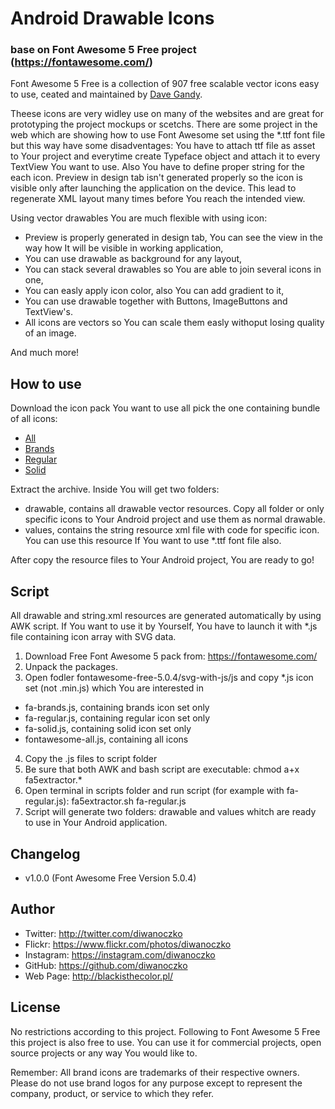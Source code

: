 # Android Drawable Icons
### base on Font Awesome 5 Free project (https://fontawesome.com/)

Font Awesome 5 Free is a collection of 907 free scalable vector icons easy to use, ceated and maintained by [Dave Gandy](https://github.com/davegandy).

Theese icons are very widley use on many of the websites and are great for prototyping the project mockups or scetchs.
There are some project in the web which are showing how to use Font Awesome set using the *.ttf font file but this
way have some disadventages: You have to attach ttf file as asset to Your project and everytime create Typeface object
and attach it to every TextView You want to use. Also You have to define proper string for the each icon. Preview in
design tab isn't generated properly so the icon is visible only after launching the application on the device. This
lead to regenerate XML layout many times before You reach the intended view.

Using vector drawables You are much flexible with using icon:
- Preview is properly generated in design tab, You can see the view in the way how It will be visible in working application,
- You can use drawable as background for any layout,
- You can stack several drawables so You are able to join several icons in one,
- You can easly apply icon color, also You can add gradient to it,
- You can use drawable together with Buttons, ImageButtons and TextView's.
- All icons are vectors so You can scale them easly withoput losing quality of an image.

And much more!

## How to use
Download the icon pack You want to use all pick the one containing bundle of all icons:
- [All](https://github.com/diwanoczko/fa5ad-free/raw/master/fa5ad-free-all.tar.gz)
- [Brands](https://github.com/diwanoczko/fa5ad-free/raw/master/fa5ad-free-brands.tar.gz)
- [Regular](https://github.com/diwanoczko/fa5ad-free/raw/master/fa5ad-free-regular.tar.gz)
- [Solid](https://github.com/diwanoczko/fa5ad-free/raw/master/fa5ad-free-solid.tar.gz)

Extract the archive. Inside You will get two folders:
- drawable, contains all drawable vector resources. Copy all folder or only specific icons to Your Android project and use them as normal drawable.
- values, contains the string resource xml file with code for specific icon. You can use this resource If You want to use *.ttf font file also.

After copy the resource files to Your Android project, You are ready to go!

## Script
All drawable and string.xml resources are generated automatically by using AWK script.
If You want to use it by Yourself, You have to launch it with *.js file containing icon array with SVG data.

1. Download Free Font Awesome 5 pack from: https://fontawesome.com/
2. Unpack the packages.
3. Open fodler fontawesome-free-5.0.4/svg-with-js/js and copy *.js icon set (not .min.js) which You are interested in
 - fa-brands.js, containing brands icon set only
 - fa-regular.js, containing regular icon set only
 - fa-solid.js, containing solid icon set only
 - fontawesome-all.js, containing all icons
4. Copy the .js files to script folder
5. Be sure that both AWK and bash script are executable:
	chmod a+x fa5extractor.*
6. Open terminal in scripts folder and run script (for example with fa-regular.js):
	fa5extractor.sh fa-regular.js
7. Script will generate two folders: drawable and values whitch are ready to use in Your Android application.

## Changelog
 - v1.0.0 (Font Awesome Free Version 5.0.4)

## Author
- Twitter: http://twitter.com/diwanoczko
- Flickr: https://www.flickr.com/photos/diwanoczko
- Instagram: https://instagram.com/diwanoczko
- GitHub: https://github.com/diwanoczko
- Web Page: http://blackisthecolor.pl/
 
## License
No restrictions according to this project.
Following to Font Awesome 5 Free this project is also free to use.
You can use it for commercial projects, open source projects or any way You would like to.

Remember:
All brand icons are trademarks of their respective owners.
Please do not use brand logos for any purpose except to represent the company, product, or service to which they refer.
